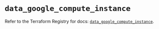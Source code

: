 # `data_google_compute_instance`

Refer to the Terraform Registry for docs: [`data_google_compute_instance`](https://registry.terraform.io/providers/hashicorp/google/6.17.0/docs/data-sources/compute_instance).
